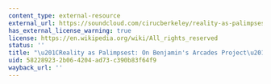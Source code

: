 ```yaml
---
content_type: external-resource
external_url: https://soundcloud.com/cirucberkeley/reality-as-palimpsest-on-benjamins-arcades-project-howard-eiland-4152010
has_external_license_warning: true
license: https://en.wikipedia.org/wiki/All_rights_reserved
status: ''
title: "\u201CReality as Palimpsest: On Benjamin's Arcades Project\u201D"
uid: 58228923-2b06-4204-ad73-c390b83f64f9
wayback_url: ''
---
```

